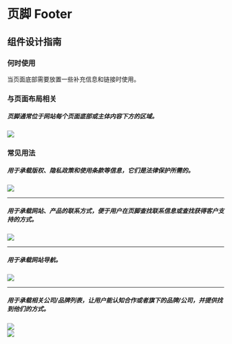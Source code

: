 # 页脚 Footer

## 组件设计指南

### 何时使用

当页面底部需要放置一些补充信息和链接时使用。

### 与页面布局相关

##### 页脚通常位于网站每个页面底部或主体内容下方的区域。

<div class="legend">
  <div class="item">
    <img src="https://tdesign.gtimg.com/site/design/mobile-guide/footer/footer-1.png" />
  </div>
</div>

### 常见用法

##### 用于承载版权、隐私政策和使用条款等信息，它们是法律保护所需的。

<div class="legend">
  <div class="item">
    <img src="https://tdesign.gtimg.com/site/design/mobile-guide/footer/footer-2.png" />
  </div>
</div>

<hr />

##### 用于承载网站、产品的联系方式，便于用户在页脚查找联系信息或查找获得客户支持的方式。

<div class="legend">
  <div class="item">
    <img src="https://tdesign.gtimg.com/site/design/mobile-guide/footer/footer-3.png" />
  </div>
</div>

<hr />

##### 用于承载网站导航。

<div class="legend">
  <div class="item">
    <img src="https://tdesign.gtimg.com/site/design/mobile-guide/footer/footer-4.png" />
  </div>
</div>

<hr />

##### 用于承载相关公司/品牌列表，让用户能认知合作或者旗下的品牌/公司，并提供找到他们的方式。

<div class="legend">
  <div class="item">
    <img src="https://tdesign.gtimg.com/site/design/mobile-guide/footer/footer-5.png" />
  </div>

  <div class="item">
    <img src="https://tdesign.gtimg.com/site/design/mobile-guide/footer/footer-6.png" />
  </div>
</div>
